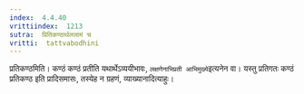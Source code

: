```yaml
---
index:  4.4.40
vrittiindex:  1213
sutra:  प्रितिकण्ठार्थललामं च
vritti:  tattvabodhini 
---
```


प्रतिकण्ठमिति। कण्ठं कण्ठं प्रतीति यथार्थेऽव्ययीभावः, `लक्षणेनाभिप्रती आभिमुख्ये`इत्यनेन वा। यस्तु प्रतिगतः कण्ठं प्रतिकण्ठ इति प्रादिसमासः, तस्येह न ग्रहणं, व्याख्यानादित्याहुः।


